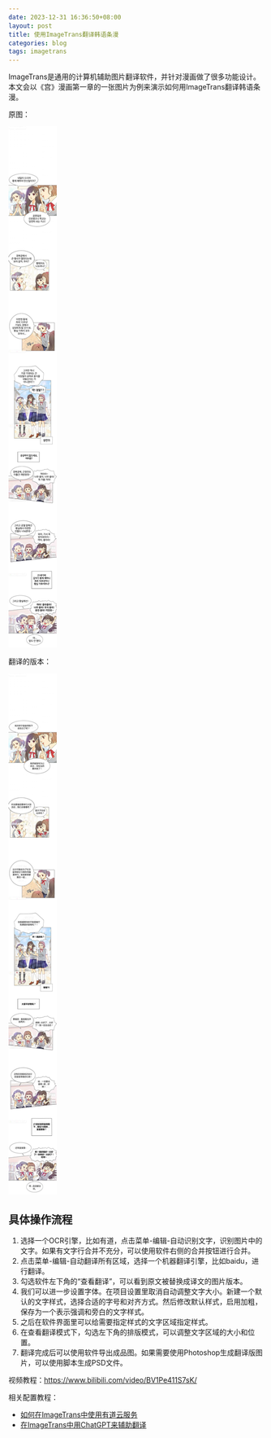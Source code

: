 ```yaml
---
date: 2023-12-31 16:36:50+08:00
layout: post
title: 使用ImageTrans翻译韩语条漫
categories: blog
tags: imagetrans
---
```


ImageTrans是通用的计算机辅助图片翻译软件，并针对漫画做了很多功能设计。本文会以《宫》漫画第一章的一张图片为例来演示如何用ImageTrans翻译韩语条漫。


原图：

![原图](/album/webtoon/original.jpg)

翻译的版本：

![中文翻译版本](/album/webtoon/chinese.jpg)


## 具体操作流程

1. 选择一个OCR引擎，比如有道，点击菜单-编辑-自动识别文字，识别图片中的文字。如果有文字行合并不充分，可以使用软件右侧的合并按钮进行合并。
2. 点击菜单-编辑-自动翻译所有区域，选择一个机器翻译引擎，比如baidu，进行翻译。
3. 勾选软件左下角的“查看翻译”，可以看到原文被替换成译文的图片版本。
4. 我们可以进一步设置字体。在项目设置里取消自动调整文字大小。新建一个默认的文字样式，选择合适的字号和对齐方式。然后修改默认样式，启用加粗，保存为一个表示强调和旁白的文字样式。
5. 之后在软件界面里可以给需要指定样式的文字区域指定样式。
6. 在查看翻译模式下，勾选左下角的排版模式，可以调整文字区域的大小和位置。
7. 翻译完成后可以使用软件导出成品图。如果需要使用Photoshop生成翻译版图片，可以使用脚本生成PSD文件。

视频教程：<https://www.bilibili.com/video/BV1Pe411S7sK/>


相关配置教程：

* [如何在ImageTrans中使用有道云服务](https://www.basiccat.org/zh/how-to-use-youdao-in-imagetrans/)
* [在ImageTrans中用ChatGPT来辅助翻译](https://www.basiccat.org/zh/ChatGPT-image-translator/)
